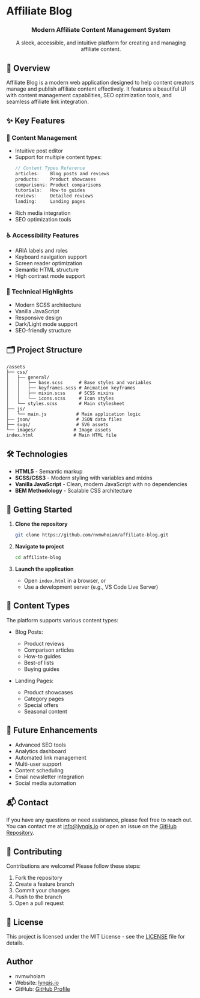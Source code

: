 # Affiliate Blog

<div align="center">
  <h3>Modern Affiliate Content Management System</h3>
  <p>A sleek, accessible, and intuitive platform for creating and managing affiliate content.</p>
</div>

## 🌟 Overview

Affiliate Blog is a modern web application designed to help content creators manage and publish affiliate content effectively. It features a beautiful UI with content management capabilities, SEO optimization tools, and seamless affiliate link integration.

## ✨ Key Features

### 🎨 Content Management

- Intuitive post editor
- Support for multiple content types:
  ```javascript
  // Content Types Reference
  articles:    Blog posts and reviews
  products:    Product showcases
  comparisons: Product comparisons
  tutorials:   How-to guides
  reviews:     Detailed reviews
  landing:     Landing pages
  ```
- Rich media integration
- SEO optimization tools

### ♿ Accessibility Features

- ARIA labels and roles
- Keyboard navigation support
- Screen reader optimization
- Semantic HTML structure
- High contrast mode support

### 🎯 Technical Highlights

- Modern SCSS architecture
- Vanilla JavaScript
- Responsive design
- Dark/Light mode support
- SEO-friendly structure

## 🗂️ Project Structure

```text
/assets
├── css/
│   ├── general/
│   │   ├── base.scss      # Base styles and variables
│   │   ├── keyframes.scss # Animation keyframes
│   │   ├── mixin.scss     # SCSS mixins
│   │   └── icons.scss     # Icon styles
│   └── styles.scss        # Main stylesheet
├── js/
│   └── main.js           # Main application logic
├── json/                 # JSON data files
├── svgs/                 # SVG assets
└── images/              # Image assets
index.html               # Main HTML file
```

## 🛠️ Technologies

- **HTML5** - Semantic markup
- **SCSS/CSS3** - Modern styling with variables and mixins
- **Vanilla JavaScript** - Clean, modern JavaScript with no dependencies
- **BEM Methodology** - Scalable CSS architecture

## 🚀 Getting Started

1. **Clone the repository**

   ```bash
   git clone https://github.com/nvmwhoiam/affiliate-blog.git
   ```

2. **Navigate to project**

   ```bash
   cd affiliate-blog
   ```

3. **Launch the application**
   - Open `index.html` in a browser, or
   - Use a development server (e.g., VS Code Live Server)

## 🧪 Content Types

The platform supports various content types:

- Blog Posts:

  - Product reviews
  - Comparison articles
  - How-to guides
  - Best-of lists
  - Buying guides

- Landing Pages:
  - Product showcases
  - Category pages
  - Special offers
  - Seasonal content

## 🔮 Future Enhancements

- Advanced SEO tools
- Analytics dashboard
- Automated link management
- Multi-user support
- Content scheduling
- Email newsletter integration
- Social media automation

## 📬 Contact

If you have any questions or need assistance, please feel free to reach out. You can contact me at [info@lynqis.io](mailto:info@lynqis.io) or open an issue on the [GitHub Repository](https://github.com/nvmwhoiam/affiliate-blog).

## 🤝 Contributing

Contributions are welcome! Please follow these steps:

1. Fork the repository
2. Create a feature branch
3. Commit your changes
4. Push to the branch
5. Open a pull request

## 📄 License

This project is licensed under the MIT License - see the [LICENSE](LICENSE) file for details.

## Author

- nvmwhoiam
- Website: [lynqis.io](https://lynqis.io)
- GitHub: [GitHub Profile](https://github.com/nvmwhoiam/)
